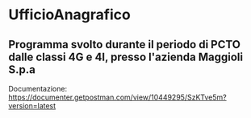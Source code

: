 # UfficioAnagrafico

Programma svolto durante il periodo di PCTO dalle classi 4G e 4I, presso l'azienda Maggioli S.p.a
-------------------------------------------------------------------------------------------------------------------------------------------

Documentazione: https://documenter.getpostman.com/view/10449295/SzKTve5m?version=latest
